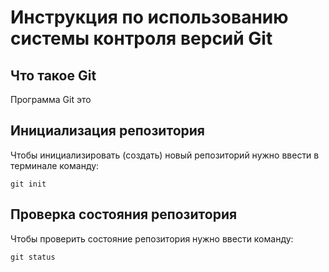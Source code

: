 # **Инструкция по использованию системы контроля версий Git**

## Что такое Git

Программа Git это

## Инициализация репозитория

Чтобы инициализировать (создать) новый репозиторий нужно ввести в терминале команду:

    git init

 ## Проверка состояния репозитория

 Чтобы проверить состояние репозитория нужно ввести команду:

    git status
    